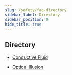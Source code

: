 ```yaml
---
slug: /safety/faq-directory
sidebar_label: Directory
sidebar_position: 0
hide_title: true
---
```


## Directory
* [Conductive Fluid](/safety/conductive-liquid)  

* [Optical Illusion](/safety/optical-illusion)